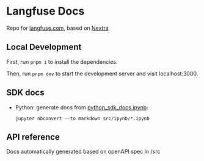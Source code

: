 # Langfuse Docs

Repo for [langfuse.com](https://langfuse.com), based on [Nextra](https://nextra.site/)

## Local Development

First, run `pnpm i` to install the dependencies.

Then, run `pnpm dev` to start the development server and visit localhost:3000.

## SDK docs

- Python: generate docs from [python_sdk_docs.ipynb](/src/python_sdk_docs.ipynb):

  `jupyter nbconvert --to markdown src/ipynb/*.ipynb`

## API reference

Docs automatically generated based on openAPI spec in /src
